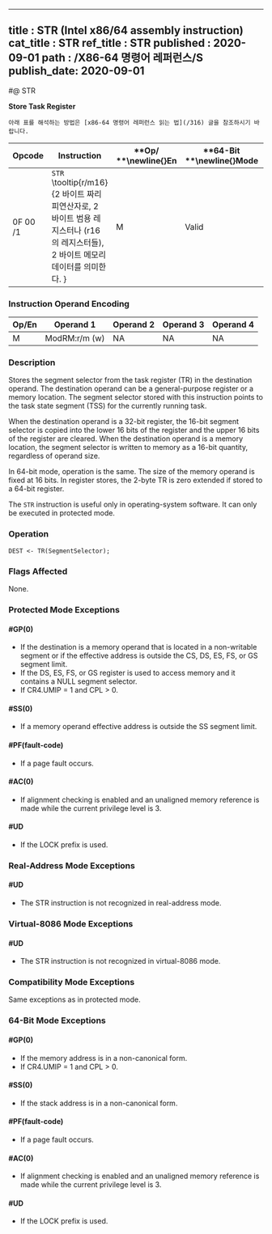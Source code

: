 ----------------------------
title : STR (Intel x86/64 assembly instruction)
cat_title : STR
ref_title : STR
published : 2020-09-01
path : /X86-64 명령어 레퍼런스/S
publish_date: 2020-09-01
----------------------------


#@ STR

**Store Task Register**

```lec-info
아래 표를 해석하는 방법은 [x86-64 명령어 레퍼런스 읽는 법](/316) 글을 참조하시기 바랍니다.
```

|**Opcode**|**Instruction**|**Op/ **\newline{}**En**|**64-Bit **\newline{}**Mode**|**Compat/**\newline{}**Leg Mode**|**Description**|
|----------|---------------|------------------------|-----------------------------|---------------------------------|---------------|
|0F 00 /1|`STR` \tooltip{r/m16}{2 바이트 짜리 피연산자로, 2 바이트 범용 레지스터나 (r16 의 레지스터들), 2 바이트 메모리 데이터를 의미한다. } |M|Valid|Valid|Stores segment selector from TR in r/m16.|
### Instruction Operand Encoding


|Op/En|Operand 1|Operand 2|Operand 3|Operand 4|
|-----|---------|---------|---------|---------|
|M|ModRM:r/m (w)|NA|NA|NA|
### Description


Stores the segment selector from the task register (TR) in the destination operand. The destination operand can be a general-purpose register or a memory location. The segment selector stored with this instruction points to the task state segment (TSS) for the currently running task.

When the destination operand is a 32-bit register, the 16-bit segment selector is copied into the lower 16 bits of the register and the upper 16 bits of the register are cleared. When the destination operand is a memory location, the segment selector is written to memory as a 16-bit quantity, regardless of operand size.

In 64-bit mode, operation is the same. The size of the memory operand is fixed at 16 bits. In register stores, the 2-byte TR is zero extended if stored to a 64-bit register.

The `STR` instruction is useful only in operating-system software. It can only be executed in protected mode.


### Operation

```info-verb
DEST <- TR(SegmentSelector);
```
### Flags Affected


None.


### Protected Mode Exceptions

#### #GP(0)
* If the destination is a memory operand that is located in a non-writable segment or if the effective address is outside the CS, DS, ES, FS, or GS segment limit.
* If the DS, ES, FS, or GS register is used to access memory and it contains a NULL segment selector.
* If CR4.UMIP = 1 and CPL > 0.

#### #SS(0)
* If a memory operand effective address is outside the SS segment limit.

#### #PF(fault-code)
* If a page fault occurs.

#### #AC(0)
* If alignment checking is enabled and an unaligned memory reference is made while the current privilege level is 3.

#### #UD
* If the LOCK prefix is used.

### Real-Address Mode Exceptions

#### #UD
* The STR instruction is not recognized in real-address mode.

### Virtual-8086 Mode Exceptions

#### #UD
* The STR instruction is not recognized in virtual-8086 mode.

### Compatibility Mode Exceptions



Same exceptions as in protected mode.


### 64-Bit Mode Exceptions

#### #GP(0)
* If the memory address is in a non-canonical form.
* If CR4.UMIP = 1 and CPL > 0.

#### #SS(0)
* If the stack address is in a non-canonical form.

#### #PF(fault-code)
* If a page fault occurs.

#### #AC(0)
* If alignment checking is enabled and an unaligned memory reference is made while the current privilege level is 3.

#### #UD
* If the LOCK prefix is used.
